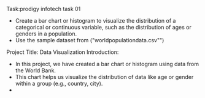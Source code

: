 Task:prodigy infotech task 01
 * Create a bar chart or histogram to visualize the distribution of a categorical or continuous variable, such as the distribution of ages or genders in a population.
 * Use the sample dataset from ("worldpopulationdata.csv"")

 Project Title: Data Visualization
Introduction:
 * In this project, we have created a bar chart or histogram using data from the World Bank.
 * This chart helps us visualize the distribution of data like age or gender within a group (e.g., country, city).
 * 
